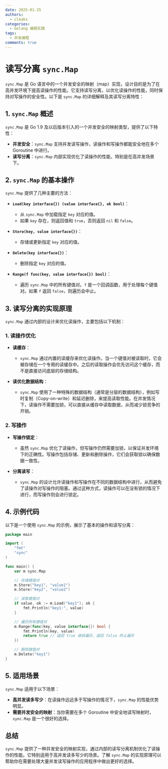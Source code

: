 ```yaml
---
date: 2025-01-25
authors:
  - cloaks
categories:
  - Golang 编程实践
tags:
  - 并发编程
comments: true
---
```


# 读写分离 `sync.Map`

`sync.Map` 是 Go 语言中的一个并发安全的映射（map）实现，设计目的是为了在高并发环境下提高读操作的性能。它支持读写分离，以优化读操作的性能，同时保持对写操作的安全性。以下是 `sync.Map` 的详细解释及其读写分离特性：

## **1. `sync.Map` 概述**

`sync.Map` 是 Go 1.9 及以后版本引入的一个并发安全的映射类型，提供了以下特性：

- **并发安全**：`sync.Map` 支持并发读写操作，读操作和写操作都能安全地在多个 Goroutine 中进行。
- **读写分离**：`sync.Map` 内部实现优化了读操作的性能，特别是在高并发场景下。

<!-- more -->

## **2. `sync.Map` 的基本操作**

`sync.Map` 提供了几种主要的方法：

- **`Load(key interface{}) (value interface{}, ok bool)`**：
    - 从 `sync.Map` 中加载指定 `key` 对应的值。
    - 如果 `key` 存在，则返回值和 `true`，否则返回 `nil` 和 `false`。

- **`Store(key, value interface{})`**：
    - 存储或更新指定 `key` 对应的值。

- **`Delete(key interface{})`**：
    - 删除指定 `key` 对应的值。

- **`Range(f func(key, value interface{}) bool)`**：
    - 遍历 `sync.Map` 中的所有键值对。`f` 是一个回调函数，用于处理每个键值对。如果 `f` 返回 `false`，则遍历会中止。

## **3. 读写分离的实现原理**

`sync.Map` 通过内部的设计来优化读操作，主要包括以下机制：

### **1. 读操作优化**

- **读缓存**：
    - `sync.Map` 通过内置的读缓存来优化读操作。当一个键值对被读取时，它会被存储在一个专用的读缓存中。之后的读取操作会优先访问这个缓存，而不是直接访问底层的存储结构。
  
- **读优化数据结构**：
    - `sync.Map` 使用了一种特殊的数据结构（通常是分层的数据结构），例如写时复制（Copy-on-write）和延迟删除，来提高读取性能。在并发情况下，读操作不需要加锁，可以直接从缓存中读取数据，从而减少锁竞争的开销。

### **2. 写操作**

- **写操作锁定**：
    - 虽然 `sync.Map` 优化了读操作，但写操作仍然需要加锁，以保证并发环境下的正确性。写操作包括存储、更新和删除操作，它们会获取锁以确保数据一致性。

- **分离读写**：
    - `sync.Map` 的设计允许读操作和写操作在不同的数据结构中进行，从而避免了读操作对写操作的阻塞。通过这种方式，读操作可以在没有锁的情况下进行，而写操作则会进行锁定。

## **4. 示例代码**

以下是一个使用 `sync.Map` 的示例，展示了基本的操作和读写分离：

```go
package main

import (
    "fmt"
    "sync"
)

func main() {
    var m sync.Map

    // 存储键值对
    m.Store("key1", "value1")
    m.Store("key2", "value2")

    // 读取键值对
    if value, ok := m.Load("key1"); ok {
        fmt.Println("key1:", value)
    }

    // 遍历所有键值对
    m.Range(func(key, value interface{}) bool {
        fmt.Println(key, value)
        return true // 返回 true 继续遍历，返回 false 终止遍历
    })

    // 删除键值对
    m.Delete("key1")
}
```

## **5. 适用场景**

`sync.Map` 适用于以下场景：

- **高并发读多写少**：在读操作远远多于写操作的情况下，`sync.Map` 的性能优势明显。
- **需要并发安全的映射**：当你需要在多个 Goroutine 中安全地读写映射时，`sync.Map` 是一个很好的选择。

## **总结**

`sync.Map` 提供了一种并发安全的映射实现，通过内部的读写分离机制优化了读操作的性能。它特别适用于高并发读多写少的场景。了解 `sync.Map` 的实现原理可以帮助你在需要处理大量并发读写操作的应用程序中做出更好的选择。


